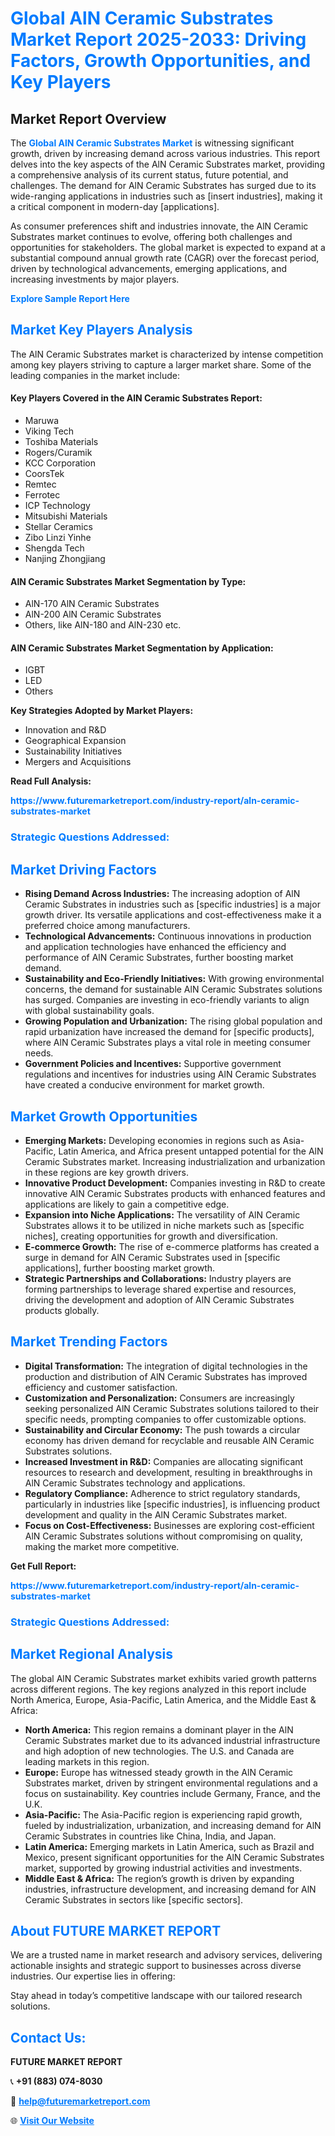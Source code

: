 <h1 style="color: #007BFF;">Global AlN Ceramic Substrates Market Report 2025-2033: Driving Factors, Growth Opportunities, and Key Players</h1>

<section id="overview">
<h2>Market Report Overview</h2>
<p>The <a href="https://www.futuremarketreport.com/industry-report/aln-ceramic-substrates-market" style="color: #007BFF; text-decoration: none;"><strong>Global AlN Ceramic Substrates Market</strong></a> is witnessing significant growth, driven by increasing demand across various industries. This report delves into the key aspects of the AlN Ceramic Substrates market, providing a comprehensive analysis of its current status, future potential, and challenges. The demand for AlN Ceramic Substrates has surged due to its wide-ranging applications in industries such as [insert industries], making it a critical component in modern-day [applications].</p>
<p>As consumer preferences shift and industries innovate, the AlN Ceramic Substrates market continues to evolve, offering both challenges and opportunities for stakeholders. The global market is expected to expand at a substantial compound annual growth rate (CAGR) over the forecast period, driven by technological advancements, emerging applications, and increasing investments by major players.</p>
</section>

<section id="overview">
<p><a href="https://www.futuremarketreport.com/request-sample/reportId=76765" style="color: #007BFF; text-decoration: none;"><strong>Explore Sample Report Here</strong></a></p>
</section>

<section id="key-players">
<h2 style="color: #007BFF;">Market Key Players Analysis</h2>
<p>The AlN Ceramic Substrates market is characterized by intense competition among key players striving to capture a larger market share. Some of the leading companies in the market include:</p>
<h4>Key Players Covered in the AlN Ceramic Substrates Report:</h4>
<ul><li>Maruwa</li><li>Viking Tech</li><li>Toshiba Materials</li><li>Rogers/Curamik</li><li>KCC Corporation</li><li>CoorsTek</li><li>Remtec</li><li>Ferrotec</li><li>ICP Technology</li><li>Mitsubishi Materials</li><li>Stellar Ceramics</li><li>Zibo Linzi Yinhe</li><li>Shengda Tech</li><li>Nanjing Zhongjiang</li></ul>
<h4>AlN Ceramic Substrates Market Segmentation by Type:</h4>
<ul><li>AlN-170 AlN Ceramic Substrates</li><li>AlN-200 AlN Ceramic Substrates</li><li>Others, like AlN-180 and AlN-230 etc.</li></ul>

<h4>AlN Ceramic Substrates Market Segmentation by Application:</h4>
<ul><li>IGBT</li><li>LED</li><li>Others</li></ul>
<p><strong>Key Strategies Adopted by Market Players:</strong></p>
<ul>
<li>Innovation and R&D</li>
<li>Geographical Expansion</li>
<li>Sustainability Initiatives</li>
<li>Mergers and Acquisitions</li>
</ul>
</section>

<section>
<p><strong>Read Full Analysis: </strong></p><a href="https://www.futuremarketreport.com/industry-report/aln-ceramic-substrates-market" style="color: #007BFF; text-decoration: none;"><strong>https://www.futuremarketreport.com/industry-report/aln-ceramic-substrates-market</strong></a>
<h3 style="color: #007BFF;">Strategic Questions Addressed:</h3>
</section>

<section id="driving-factors">
<h2 style="color: #007BFF;">Market Driving Factors</h2>
<ul>
<li><strong>Rising Demand Across Industries:</strong> The increasing adoption of AlN Ceramic Substrates in industries such as [specific industries] is a major growth driver. Its versatile applications and cost-effectiveness make it a preferred choice among manufacturers.</li>
<li><strong>Technological Advancements:</strong> Continuous innovations in production and application technologies have enhanced the efficiency and performance of AlN Ceramic Substrates, further boosting market demand.</li>
<li><strong>Sustainability and Eco-Friendly Initiatives:</strong> With growing environmental concerns, the demand for sustainable AlN Ceramic Substrates solutions has surged. Companies are investing in eco-friendly variants to align with global sustainability goals.</li>
<li><strong>Growing Population and Urbanization:</strong> The rising global population and rapid urbanization have increased the demand for [specific products], where AlN Ceramic Substrates plays a vital role in meeting consumer needs.</li>
<li><strong>Government Policies and Incentives:</strong> Supportive government regulations and incentives for industries using AlN Ceramic Substrates have created a conducive environment for market growth.</li>
</ul>
</section>

<section id="growth-opportunities">
<h2 style="color: #007BFF;">Market Growth Opportunities</h2>
<ul>
<li><strong>Emerging Markets:</strong> Developing economies in regions such as Asia-Pacific, Latin America, and Africa present untapped potential for the AlN Ceramic Substrates market. Increasing industrialization and urbanization in these regions are key growth drivers.</li>
<li><strong>Innovative Product Development:</strong> Companies investing in R&D to create innovative AlN Ceramic Substrates products with enhanced features and applications are likely to gain a competitive edge.</li>
<li><strong>Expansion into Niche Applications:</strong> The versatility of AlN Ceramic Substrates allows it to be utilized in niche markets such as [specific niches], creating opportunities for growth and diversification.</li>
<li><strong>E-commerce Growth:</strong> The rise of e-commerce platforms has created a surge in demand for AlN Ceramic Substrates used in [specific applications], further boosting market growth.</li>
<li><strong>Strategic Partnerships and Collaborations:</strong> Industry players are forming partnerships to leverage shared expertise and resources, driving the development and adoption of AlN Ceramic Substrates products globally.</li>
</ul>
</section>

<section id="trending-factors">
<h2 style="color: #007BFF;">Market Trending Factors</h2>
<ul>
<li><strong>Digital Transformation:</strong> The integration of digital technologies in the production and distribution of AlN Ceramic Substrates has improved efficiency and customer satisfaction.</li>
<li><strong>Customization and Personalization:</strong> Consumers are increasingly seeking personalized AlN Ceramic Substrates solutions tailored to their specific needs, prompting companies to offer customizable options.</li>
<li><strong>Sustainability and Circular Economy:</strong> The push towards a circular economy has driven demand for recyclable and reusable AlN Ceramic Substrates solutions.</li>
<li><strong>Increased Investment in R&D:</strong> Companies are allocating significant resources to research and development, resulting in breakthroughs in AlN Ceramic Substrates technology and applications.</li>
<li><strong>Regulatory Compliance:</strong> Adherence to strict regulatory standards, particularly in industries like [specific industries], is influencing product development and quality in the AlN Ceramic Substrates market.</li>
<li><strong>Focus on Cost-Effectiveness:</strong> Businesses are exploring cost-efficient AlN Ceramic Substrates solutions without compromising on quality, making the market more competitive.</li>
</ul>
</section>

<section>
<p><strong>Get Full Report: </strong></p><a href="https://www.futuremarketreport.com/industry-report/aln-ceramic-substrates-market" style="color: #007BFF; text-decoration: none;"><strong>https://www.futuremarketreport.com/industry-report/aln-ceramic-substrates-market</strong></a>
<h3 style="color: #007BFF;">Strategic Questions Addressed:</h3>
</section>


<section id="regional-analysis">
<h2 style="color: #007BFF;">Market Regional Analysis</h2>
<p>The global AlN Ceramic Substrates market exhibits varied growth patterns across different regions. The key regions analyzed in this report include North America, Europe, Asia-Pacific, Latin America, and the Middle East & Africa:</p>
<ul>
<li><strong>North America:</strong> This region remains a dominant player in the AlN Ceramic Substrates market due to its advanced industrial infrastructure and high adoption of new technologies. The U.S. and Canada are leading markets in this region.</li>
<li><strong>Europe:</strong> Europe has witnessed steady growth in the AlN Ceramic Substrates market, driven by stringent environmental regulations and a focus on sustainability. Key countries include Germany, France, and the U.K.</li>
<li><strong>Asia-Pacific:</strong> The Asia-Pacific region is experiencing rapid growth, fueled by industrialization, urbanization, and increasing demand for AlN Ceramic Substrates in countries like China, India, and Japan.</li>
<li><strong>Latin America:</strong> Emerging markets in Latin America, such as Brazil and Mexico, present significant opportunities for the AlN Ceramic Substrates market, supported by growing industrial activities and investments.</li>
<li><strong>Middle East & Africa:</strong> The region’s growth is driven by expanding industries, infrastructure development, and increasing demand for AlN Ceramic Substrates in sectors like [specific sectors].</li>
</ul>
</section>

<footer>
<h2 style="color: #007BFF;">About FUTURE MARKET REPORT</h2>
<p>We are a trusted name in market research and advisory services, delivering actionable insights and strategic support to businesses across diverse industries. Our expertise lies in offering:</p>

<p>Stay ahead in today’s competitive landscape with our tailored research solutions.</p>

<h2 style="color: #007BFF;">Contact Us:</h2>
<p><strong>FUTURE MARKET REPORT</strong></p>
<p>📞 <strong>+91 (883) 074-8030</strong></p>
<p>📧 <strong><a href="mailto:help@futuremarketreport.com" style="color: #007BFF;">help@futuremarketreport.com</a></strong></p>
<p>🌐 <strong><a href="https://www.futuremarketreport.com/" style="color: #007BFF;">Visit Our Website</a></strong></p>
</footer>